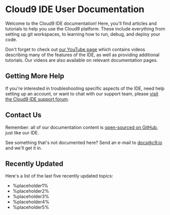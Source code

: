 # Cloud9 IDE User Documentation

Welcome to the Cloud9 IDE documentation! Here, you'll find articles and tutorials to help you use the Cloud9 platform. These include everything from setting up git workspaces, to learning how to run, debug, and deploy your code.

Don't forget to check out [our YouTube page](http://www.youtube.com/user/c9ide/videos?flow=grid&view=1) which contains videos describing many of the features of the IDE, as well as providing additional tutorials. Our videos are also available on relevant documentation pages.

## Getting More Help

If you're interested in troubleshooting specific aspects of the IDE, need help setting up an account, or want to chat with our support team, please [visit the Cloud9 IDE support forum](http://support.cloud9ide.com/forums).

## Contact Us

Remember: all of our documentation content is [open-sourced on GitHub](http://github.com/c9/cloud9ide-documentation), just like our IDE.

See something that's not documented here? Send an e-mail to <a href="mailto:docs@c9.io">docs@c9.io</a> and we'll get it in.

## Recently Updated

Here's a list of the last five recently updated topics:

* %placeholder1%
* %placeholder2%
* %placeholder3%
* %placeholder4%
* %placeholder5%